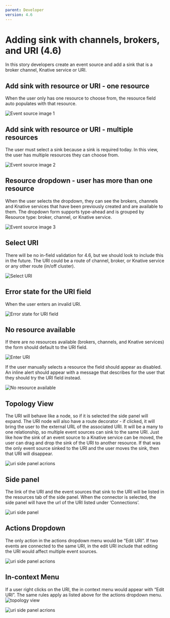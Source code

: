 ```yaml
---
parent: Developer
version: 4.6
---
```


# Adding sink with channels, brokers, and URI (4.6)
In this story developers  create an event source and add a sink that is a broker channel, Knative service or URI.

## Add sink with resource or URI - one resource
When the user only has one resource to choose from, the resource field auto populates with that resource.

![Event source image 1](img/5-EventSource-Form-NoKSVCAvail.png)

## Add sink with resource or URI - multiple resources
The user must select a sink because a sink is required today. In this view, the user has multiple resources they can choose from.

![Event source image 2](img/1-EventSource-Form-NoKSVCAvail.png)

## Resource dropdown - user has more than one resource
When the user selects the dropdown, they can see the brokers, channels and Knative services that have been previously created and are available to them. The dropdown form supports type-ahead and is grouped by Resource type: broker, channel, or Knative service.

![ Event source image 3 ](img/2-EventSource-Form-NoKSVCAvail.png)

## Select URI
There will be no in-field validation for 4.6, but we should look to include this in the future. The URI could be a route of channel, broker, or Knative service or any other route (in/off cluster).

![ Select URI ](img/3-EventSource-Form-NoKSVCAvail.png)

## Error state for the URI field
When the user enters an invalid URI.

![ Error state for URI field ](img/4-EventSource-Form-NoKSVCAvail.png)

## No resource available
If there are no resources available (brokers, channels, and Knative services) the form should default to the URI field.

![ Enter URI ](img/6-EventSource-Form-NoKSVCAvail.png)

If the user manually selects a resource the field should appear as disabled. An inline alert should appear with a message that describes for the user that they should try the URI field instead.

![ No resource available ](img/7-EventSource-Form-NoKSVCAvail.png)

## Topology View
The URI will behave like a node, so if it is selected the side panel will expand. The URI node will also have a route decorator - if clicked, it will bring the user to the external URL of the associated URI. It will be a many to one relationship, so multiple event sources can sink to the same URI. Just like how the sink of an event source to a Knative service can be moved, the user can drag and drop the sink of the URI to another resource. If that was the only event source sinked to the URI and the user moves the sink, then that URI will disappear.

![ uri side panel acrions](img/uri-1.jpg)


## Side panel
The link of the URI and the event sources that sink to the URI will be listed in the resources tab of the side panel. When the connector is selected, the side panel will have the url of the URI listed under ‘Connections’.

![ uri side panel ](img/uri-sidepanel1.jpg)

## Actions Dropdown
The only action in the actions dropdown menu would be “Edit URI”. If two events are connected to the same URI, in the edit URI include that editing the URI would affect multiple event sources.

![ uri side panel acrions](img/uri-sidepanelactions.jpg)

## In-context Menu
If a user right clicks on the URI, the in context menu would appear with “Edit URI”. The same rules apply as listed above for the actions dropdown menu.
![ topology view ](img/uri-in-context-menu.png)

![ uri side panel acrions](img/uri.png)
